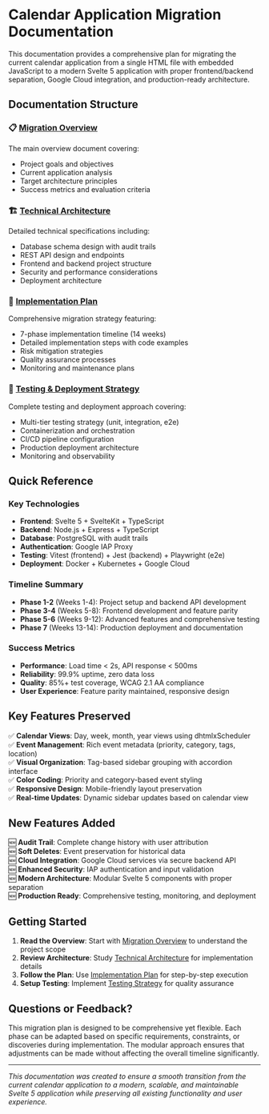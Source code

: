 # Calendar Application Migration Documentation

This documentation provides a comprehensive plan for migrating the current calendar application from a single HTML file with embedded JavaScript to a modern Svelte 5 application with proper frontend/backend separation, Google Cloud integration, and production-ready architecture.

## Documentation Structure

### 📋 [Migration Overview](00-migration-overview.md)
The main overview document covering:
- Project goals and objectives
- Current application analysis
- Target architecture principles
- Success metrics and evaluation criteria

### 🏗️ [Technical Architecture](01-technical-architecture.md)
Detailed technical specifications including:
- Database schema design with audit trails
- REST API design and endpoints
- Frontend and backend project structure
- Security and performance considerations
- Deployment architecture

### 🚀 [Implementation Plan](02-implementation-plan.md)
Comprehensive migration strategy featuring:
- 7-phase implementation timeline (14 weeks)
- Detailed implementation steps with code examples
- Risk mitigation strategies
- Quality assurance processes
- Monitoring and maintenance plans

### 🧪 [Testing & Deployment Strategy](03-testing-deployment.md)
Complete testing and deployment approach covering:
- Multi-tier testing strategy (unit, integration, e2e)
- Containerization and orchestration
- CI/CD pipeline configuration
- Production deployment architecture
- Monitoring and observability

## Quick Reference

### Key Technologies
- **Frontend**: Svelte 5 + SvelteKit + TypeScript
- **Backend**: Node.js + Express + TypeScript
- **Database**: PostgreSQL with audit trails
- **Authentication**: Google IAP Proxy
- **Testing**: Vitest (frontend) + Jest (backend) + Playwright (e2e)
- **Deployment**: Docker + Kubernetes + Google Cloud

### Timeline Summary
- **Phase 1-2** (Weeks 1-4): Project setup and backend API development
- **Phase 3-4** (Weeks 5-8): Frontend development and feature parity
- **Phase 5-6** (Weeks 9-12): Advanced features and comprehensive testing
- **Phase 7** (Weeks 13-14): Production deployment and documentation

### Success Metrics
- **Performance**: Load time < 2s, API response < 500ms
- **Reliability**: 99.9% uptime, zero data loss
- **Quality**: 85%+ test coverage, WCAG 2.1 AA compliance
- **User Experience**: Feature parity maintained, responsive design

## Key Features Preserved

✅ **Calendar Views**: Day, week, month, year views using dhtmlxScheduler  
✅ **Event Management**: Rich event metadata (priority, category, tags, location)  
✅ **Visual Organization**: Tag-based sidebar grouping with accordion interface  
✅ **Color Coding**: Priority and category-based event styling  
✅ **Responsive Design**: Mobile-friendly layout preservation  
✅ **Real-time Updates**: Dynamic sidebar updates based on calendar view  

## New Features Added

🆕 **Audit Trail**: Complete change history with user attribution  
🆕 **Soft Deletes**: Event preservation for historical data  
🆕 **Cloud Integration**: Google Cloud services via secure backend API  
🆕 **Enhanced Security**: IAP authentication and input validation  
🆕 **Modern Architecture**: Modular Svelte 5 components with proper separation  
🆕 **Production Ready**: Comprehensive testing, monitoring, and deployment  

## Getting Started

1. **Read the Overview**: Start with [Migration Overview](00-migration-overview.md) to understand the project scope
2. **Review Architecture**: Study [Technical Architecture](01-technical-architecture.md) for implementation details
3. **Follow the Plan**: Use [Implementation Plan](02-implementation-plan.md) for step-by-step execution
4. **Setup Testing**: Implement [Testing Strategy](03-testing-deployment.md) for quality assurance

## Questions or Feedback?

This migration plan is designed to be comprehensive yet flexible. Each phase can be adapted based on specific requirements, constraints, or discoveries during implementation. The modular approach ensures that adjustments can be made without affecting the overall timeline significantly.

---

*This documentation was created to ensure a smooth transition from the current calendar application to a modern, scalable, and maintainable Svelte 5 application while preserving all existing functionality and user experience.* 
